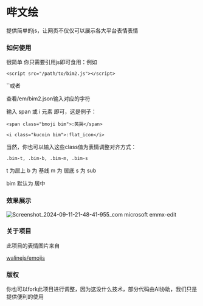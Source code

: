 # 哔文绘
提供简单的js，让网页不仅仅可以展示各大平台表情表情

### 如何使用
很简单 你只需要引用js即可食用：例如

``<script src="/path/to/bim2.js"></script>``

``或者<script src="https://cdn.jsdelivr.net/gh/wbgxpw/bimoji@master/bim2.js"></script>

查看/em/bim2.json输入对应的字符

输入 span 或 i 元素 即可，这是例子：

``<span class="bmoji bim">:笑哭</span>``

``<i class="kucoin bim">:flat_icon</i>``

当然，你也可以输入这些class值为表情调整对齐方式：

`` .bim-t, .bim-b, .bim-m, .bim-s ``

t 为居上 b 为 基线 m 为 居底 s 为 sub

bim 默认为 居中

### 效果展示
![Screenshot_2024-09-11-21-48-41-955_com microsoft emmx-edit](https://github.com/user-attachments/assets/d4fb9f34-ce6b-4e86-8ce6-0f69eb9f97d1)

### 关于项目

此项目的表情图片来自

[walinejs/emojis](https://github.com/walinejs/emojis)

### 版权

你也可以fork此项目进行调整，因为这没什么技术，部分代码由AI协助，我们只是提供便利的使用
